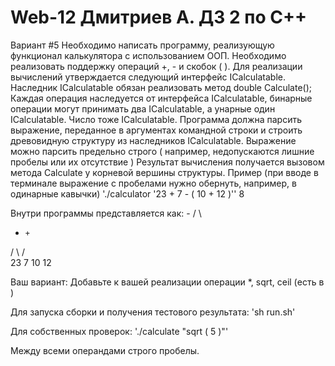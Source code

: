 # Web-12 Дмитриев А. ДЗ 2 по C++

Вариант #5
Необходимо написать программу, реализующую функционал калькулятора с использованием ООП.
Необходимо реализовать поддержку операций +, - и скобок ( ).
Для реализации вычислений утверждается следующий интерфейс ICalculatable.
Наследник ICalculatable обязан реализовать метод double Calculate();
Каждая операция наследуется от интерфейса ICalculatable, бинарные операции могут принимать два ICalculatable, а унарные один ICalculatable.
Число тоже ICalculatable.
Программа должна парсить выражение, переданное в аргументах командной строки и строить древовидную структуру из наследников ICalculatable.
Выражение можно парсить предельно строго ( например, недопускаются лишние пробелы или их отсутствие )
Результат вычисления получается вызовом метода Calculate у корневой вершины структуры.
Пример (при вводе в терминале выражение с пробелами нужно обернуть, например, в одинарные кавычки)
'./calculator '23 + 7 - ( 10 + 12 )''
8

Внутри программы представляется как:
      -
    /   \
   +     +
  / \   / \
23   7 10 12

Ваш вариант:
Добавьте к вашей реализации операции *, sqrt, ceil (есть в <cmath>)

Для запуска сборки и получения тестового результата:
'sh run.sh'

Для собственных проверок:
'./calculate "sqrt ( 5 )"'

Между всеми операндами строго пробелы.
